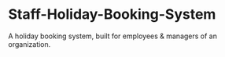 # Staff-Holiday-Booking-System
A holiday booking system, built for employees &amp; managers of an organization.
